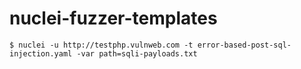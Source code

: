 # nuclei-fuzzer-templates

`$ nuclei -u http://testphp.vulnweb.com -t error-based-post-sql-injection.yaml -var path=sqli-payloads.txt`

